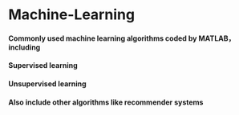 # Machine-Learning
#### Commonly used machine learning algorithms coded by MATLAB，including
#### Supervised learning
#### Unsupervised learning
#### Also include other algorithms like recommender systems
